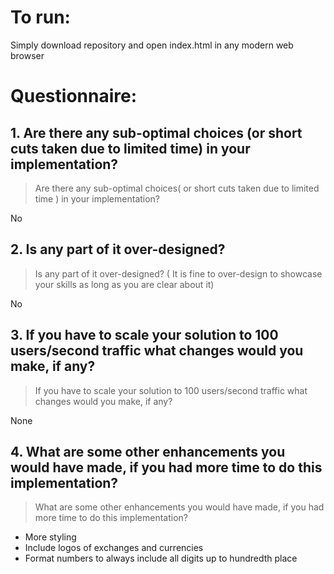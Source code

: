 # To run:

Simply download repository and open index.html in any modern web browser

# Questionnaire:

## 1. Are there any sub-optimal choices (or short cuts taken due to limited time) in your implementation?
> Are there any sub-optimal choices( or short cuts taken due to limited time ) in your implementation?

No


## 2. Is any part of it over-designed?
> Is any part of it over-designed? ( It is fine to over-design to showcase your skills as long as you are clear about it)

No

## 3. If you have to scale your solution to 100 users/second traffic what changes would you make, if any?
> If you have to scale your solution to 100 users/second traffic what changes would you make, if any?

None



## 4. What are some other enhancements you would have made, if you had more time to do this implementation?
> What are some other enhancements you would have made, if you had more time to do this implementation?


- More styling
- Include logos of exchanges and currencies
- Format numbers to always include all digits up to hundredth place 
